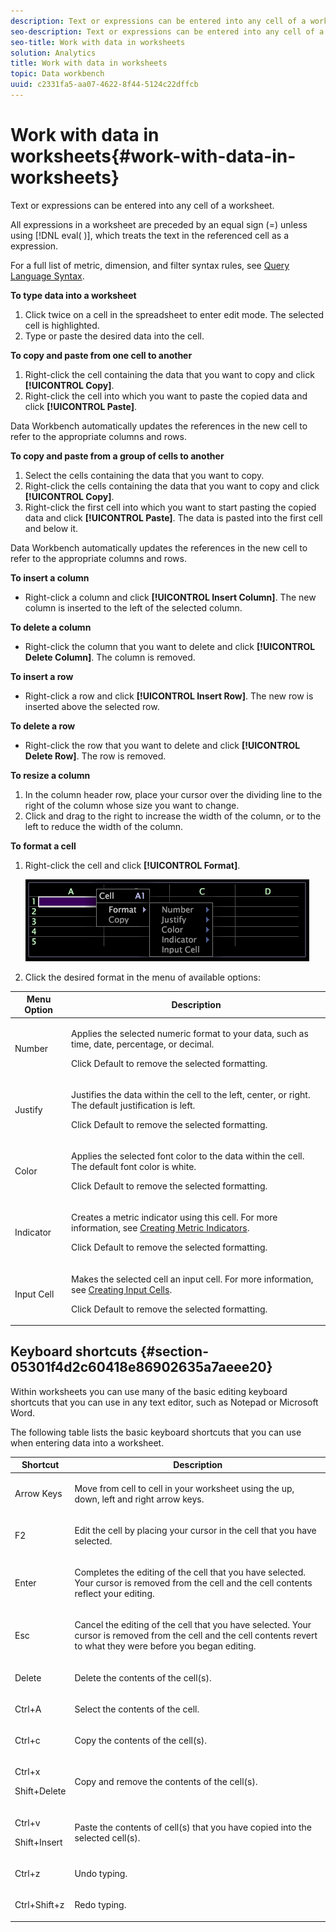 ```yaml
---
description: Text or expressions can be entered into any cell of a worksheet.
seo-description: Text or expressions can be entered into any cell of a worksheet.
seo-title: Work with data in worksheets
solution: Analytics
title: Work with data in worksheets
topic: Data workbench
uuid: c2331fa5-aa07-4622-8f44-5124c22dffcb
---
```


# Work with data in worksheets{#work-with-data-in-worksheets}

Text or expressions can be entered into any cell of a worksheet.

 All expressions in a worksheet are preceded by an equal sign (=) unless using [!DNL eval( )], which treats the text in the referenced cell as a expression.

For a full list of metric, dimension, and filter syntax rules, see [Query Language Syntax](../../../home/c-get-started/c-qry-lang-syntx/c-qry-lang-syntx.md#concept-15d1d3f5164a47d49468c5acb7299d9f).

**To type data into a worksheet**

1. Click twice on a cell in the spreadsheet to enter edit mode. The selected cell is highlighted. 
1. Type or paste the desired data into the cell.

**To copy and paste from one cell to another**

1. Right-click the cell containing the data that you want to copy and click **[!UICONTROL Copy]**. 
1. Right-click the cell into which you want to paste the copied data and click **[!UICONTROL Paste]**.

Data Workbench automatically updates the references in the new cell to refer to the appropriate columns and rows.

**To copy and paste from a group of cells to another**

1. Select the cells containing the data that you want to copy. 
1. Right-click the cells containing the data that you want to copy and click **[!UICONTROL Copy]**. 
1. Right-click the first cell into which you want to start pasting the copied data and click **[!UICONTROL Paste]**. The data is pasted into the first cell and below it.

Data Workbench automatically updates the references in the new cell to refer to the appropriate columns and rows.

**To insert a column**

* Right-click a column and click **[!UICONTROL Insert Column]**. The new column is inserted to the left of the selected column.

**To delete a column**

* Right-click the column that you want to delete and click **[!UICONTROL Delete Column]**. The column is removed.

**To insert a row**

* Right-click a row and click **[!UICONTROL Insert Row]**. The new row is inserted above the selected row.

**To delete a row**

* Right-click the row that you want to delete and click **[!UICONTROL Delete Row]**. The row is removed.

**To resize a column**

1. In the column header row, place your cursor over the dividing line to the right of the column whose size you want to change. 
1. Click and drag to the right to increase the width of the column, or to the left to reduce the width of the column.

**To format a cell**

1. Right-click the cell and click **[!UICONTROL Format]**.

   ![](assets/mnu_Worksheet_Format.png)

1. Click the desired format in the menu of available options:

<table id="table_5788E01E52CC44E7927A0D23760D9EDD"> 
 <thead> 
  <tr> 
   <th colname="col1" class="entry"> Menu Option </th> 
   <th colname="col2" class="entry"> Description </th> 
  </tr>
 </thead>
 <tbody> 
  <tr> 
   <td colname="col1"> <p>Number </p> </td> 
   <td colname="col2"> <p>Applies the selected numeric format to your data, such as time, date, percentage, or decimal. </p> <p>Click <span class="uicontrol"> Default</span> to remove the selected formatting. </p> </td> 
  </tr> 
  <tr> 
   <td colname="col1"> <p>Justify </p> </td> 
   <td colname="col2"> <p>Justifies the data within the cell to the left, center, or right. The default justification is left. </p> <p>Click <span class="uicontrol"> Default</span> to remove the selected formatting. </p> </td> 
  </tr> 
  <tr> 
   <td colname="col1"> <p>Color </p> </td> 
   <td colname="col2"> <p>Applies the selected font color to the data within the cell. The default font color is white. </p> <p>Click <span class="uicontrol"> Default</span> to remove the selected formatting. </p> </td> 
  </tr> 
  <tr> 
   <td colname="col1"> <p>Indicator </p> </td> 
   <td colname="col2"> <p>Creates a metric indicator using this cell. For more information, see <a href="../../../home/c-get-started/c-analysis-vis/c-wksts/c-metric-ind.md#concept-f0e911b23b2c4e8da3e1ea7b9ae04183" format="dita" scope="local"> Creating Metric Indicators</a>. </p> <p>Click <span class="uicontrol"> Default</span> to remove the selected formatting. </p> </td> 
  </tr> 
  <tr> 
   <td colname="col1"> <p>Input Cell </p> </td> 
   <td colname="col2"> <p>Makes the selected cell an input cell. For more information, see <a href="../../../home/c-get-started/c-analysis-vis/c-wksts/c-input-cells.md#concept-08cd2c05a28a43dd9f7698b37e23e590" format="dita" scope="local"> Creating Input Cells</a>. </p> <p>Click <span class="uicontrol"> Default</span> to remove the selected formatting. </p> </td> 
  </tr> 
 </tbody> 
</table>

## Keyboard shortcuts {#section-05301f4d2c60418e86902635a7aeee20}

Within worksheets you can use many of the basic editing keyboard shortcuts that you can use in any text editor, such as Notepad or Microsoft Word.

The following table lists the basic keyboard shortcuts that you can use when entering data into a worksheet.

<table id="table_8E6F73F253B3451CA1DE45EE4F4E69EF"> 
 <thead> 
  <tr> 
   <th colname="col1" class="entry"> Shortcut </th> 
   <th colname="col2" class="entry"> Description </th> 
  </tr> 
 </thead>
 <tbody> 
  <tr> 
   <td colname="col1"> <p>Arrow Keys </p> </td> 
   <td colname="col2"> <p>Move from cell to cell in your worksheet using the up, down, left and right arrow keys. </p> </td> 
  </tr> 
  <tr> 
   <td colname="col1"> <p>F2 </p> </td> 
   <td colname="col2"> <p>Edit the cell by placing your cursor in the cell that you have selected. </p> </td> 
  </tr> 
  <tr> 
   <td colname="col1"> <p>Enter </p> </td> 
   <td colname="col2"> <p>Completes the editing of the cell that you have selected. Your cursor is removed from the cell and the cell contents reflect your editing. </p> </td> 
  </tr> 
  <tr> 
   <td colname="col1"> <p>Esc </p> </td> 
   <td colname="col2"> <p>Cancel the editing of the cell that you have selected. Your cursor is removed from the cell and the cell contents revert to what they were before you began editing. </p> </td> 
  </tr> 
  <tr> 
   <td colname="col1"> <p>Delete </p> </td> 
   <td colname="col2"> <p>Delete the contents of the cell(s). </p> </td> 
  </tr> 
  <tr> 
   <td colname="col1"> <p>Ctrl+A </p> </td> 
   <td colname="col2"> <p>Select the contents of the cell. </p> </td> 
  </tr> 
  <tr> 
   <td colname="col1"> <p>Ctrl+c </p> </td> 
   <td colname="col2"> <p>Copy the contents of the cell(s). </p> </td> 
  </tr> 
  <tr> 
   <td colname="col1"> <p>Ctrl+x </p> <p>Shift+Delete </p> </td> 
   <td colname="col2"> <p>Copy and remove the contents of the cell(s). </p> </td> 
  </tr> 
  <tr> 
   <td colname="col1"> <p>Ctrl+v </p> <p>Shift+Insert </p> </td> 
   <td colname="col2"> <p>Paste the contents of cell(s) that you have copied into the selected cell(s). </p> </td> 
  </tr> 
  <tr> 
   <td colname="col1"> <p>Ctrl+z </p> </td> 
   <td colname="col2"> <p>Undo typing. </p> </td> 
  </tr> 
  <tr> 
   <td colname="col1"> <p>Ctrl+Shift+z </p> </td> 
   <td colname="col2"> <p>Redo typing. </p> </td> 
  </tr> 
 </tbody> 
</table>

